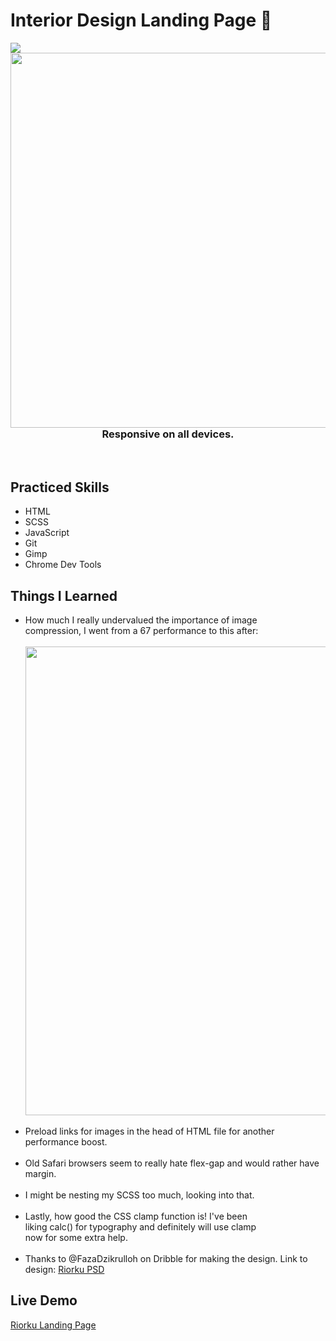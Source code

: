 # Interior Design Landing Page :vampire:
![](https://github.com/zachmsdev/gifs/blob/main/readme.gif)
<img src='https://github.com/zachmsdev/gifs/blob/main/readme.gif' width='600' align='left'><br /> <br />
<h3 align='center'>Responsive on all devices.</h3>
<br clear="left"/>
<h2>Practiced Skills</h2>
<ul>
  <li>HTML</li>
  <li>SCSS</li>
  <li>JavaScript</li>
  <li>Git</li>
  <li>Gimp</li>
  <li>Chrome Dev Tools</li>
</ul>
<h2>Things I Learned</h2>
<ul>
  <li>How much I really undervalued the importance of image<br/>  compression,
  I went from a 67 performance to this after:</li><br/>
  <img src='https://github.com/zachmsdev/gifs/blob/main/chromeTest.PNG' width='750' align='left' display='block'>
  <br clear="left"/><br/>
  <li>Preload links for images in the head of HTML file for another performance boost.</li>
  <br/>
  <li>Old Safari browsers seem to really hate flex-gap and would rather have margin.</li>
  <br/>
  <li>I might be nesting my SCSS too much, looking into that.</li>
  <br/>
  <li>Lastly, how good the CSS clamp function is! I've been<br/>
  liking calc() for typography and definitely will use clamp<br/>
  now for some extra help.</li><br/>
  <li>Thanks to @FazaDzikrulloh on Dribble for making the design. Link to design: <a href='https://dribbble.com/shots/18669052-Riotku-Interior-Design-Landing-Page'>Riorku PSD</a></li>
</ul>


<h2>Live Demo</h2>
<a href='https://zachmsdev.github.io/responsiveLP/'>Riorku Landing Page</a>
